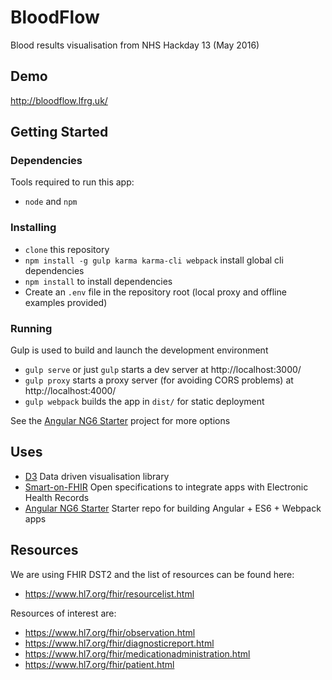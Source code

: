 # BloodFlow

Blood results visualisation from NHS Hackday 13 (May 2016)

## Demo

http://bloodflow.lfrg.uk/

## Getting Started

### Dependencies

Tools required to run this app:

* `node` and `npm`

### Installing

* `clone` this repository
* `npm install -g gulp karma karma-cli webpack` install global cli dependencies
* `npm install` to install dependencies
* Create an `.env` file in the repository root (local proxy and offline examples provided)

### Running

Gulp is used to build and launch the development environment

* `gulp serve` or just `gulp` starts a dev server at http://localhost:3000/
* `gulp proxy` starts a proxy server (for avoiding CORS problems) at http://localhost:4000/
* `gulp webpack` builds the app in `dist/` for static deployment

See the [Angular NG6 Starter](https://github.com/AngularClass/NG6-starter) project for more options  

## Uses

* [D3](https://d3js.org/) Data driven visualisation library
* [Smart-on-FHIR](http://docs.smarthealthit.org/) Open specifications to integrate apps with Electronic Health Records
* [Angular NG6 Starter](https://github.com/AngularClass/NG6-starter) Starter repo for building Angular + ES6 + Webpack apps

## Resources

We are using FHIR DST2 and the list of resources can be found here:

* https://www.hl7.org/fhir/resourcelist.html

Resources of interest are:

* https://www.hl7.org/fhir/observation.html
* https://www.hl7.org/fhir/diagnosticreport.html
* https://www.hl7.org/fhir/medicationadministration.html
* https://www.hl7.org/fhir/patient.html
